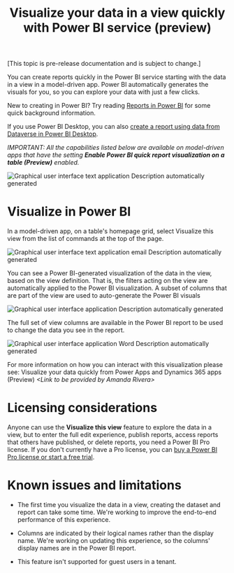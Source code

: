 ﻿---
title: Visualize your data in a view quickly with Power BI service (preview)
---

\[This topic is pre-release documentation and is subject to change.\]

You can create reports quickly in the Power BI service starting with the data in a view in a model-driven app. Power BI automatically generates the visuals for you, so you can explore your data with just a few clicks.

New to creating in Power BI? Try reading [Reports in Power BI](https://docs.microsoft.com/en-us/power-bi/consumer/end-user-reports) for some quick background information.

If you use Power BI Desktop, you can also [create a report using data from Dataverse in Power BI Desktop](https://docs.microsoft.com/en-us/powerapps/maker/data-platform/data-platform-powerbi-connector).

*IMPORTANT: All the capabilities listed below are available on model-driven apps that have the setting **Enable Power BI quick report visualization on a table (Preview)** enabled.*

![Graphical user interface  text  application Description automatically generated](media/image1.png)

# Visualize in Power BI

In a model-driven app, on a table's homepage grid, select Visualize this view from the list of commands at the top of the page.

![Graphical user interface  text  application  email Description automatically generated](media/image2.png)

You can see a Power BI-generated visualization of the data in the view, based on the view definition. That is, the filters acting on the view are automatically applied to the Power BI visualization. A subset of columns that are part of the view are used to auto-generate the Power BI visuals

![Graphical user interface  application Description automatically generated](media/image3.png)

The full set of view columns are available in the Power BI report to be used to change the data you see in the report.

![Graphical user interface  application  Word Description automatically generated](media/image4.png)

For more information on how you can interact with this visualization please see: Visualize your data quickly from Power Apps and Dynamics 365 apps (Preview) *&lt;Link to be provided by Amanda Rivera&gt;*

# Licensing considerations

Anyone can use the **Visualize this view** feature to explore the data in a view, but to enter the full edit experience, publish reports, access reports that others have published, or delete reports, you need a Power BI Pro license. If you don't currently have a Pro license, you can [buy a Power BI Pro license or start a free trial](https://docs.microsoft.com/en-us/power-bi/fundamentals/service-self-service-signup-purchase-for-power-bi).

# Known issues and limitations

-   The first time you visualize the data in a view, creating the dataset and report can take some time. We're working to improve the end-to-end performance of this experience.

-   Columns are indicated by their logical names rather than the display name. We're working on updating this experience, so the columns' display names are in the Power BI report.

-   This feature isn't supported for guest users in a tenant.
